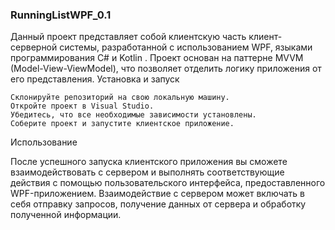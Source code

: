### RunningListWPF_0.1
Данный проект представляет собой клиентскую часть клиент-серверной системы, разработанной с использованием WPF, языками программирования C# и Kotlin  . Проект основан на паттерне MVVM (Model-View-ViewModel), что позволяет отделить логику приложения от его представления.
Установка и запуск

    Склонируйте репозиторий на свою локальную машину.
    Откройте проект в Visual Studio.
    Убедитесь, что все необходимые зависимости установлены.
    Соберите проект и запустите клиентское приложение.

Использование

После успешного запуска клиентского приложения вы сможете взаимодействовать с сервером и выполнять соответствующие действия с помощью пользовательского интерфейса, предоставленного WPF-приложением. Взаимодействие с сервером может включать в себя отправку запросов, получение данных от сервера и обработку полученной информации.



